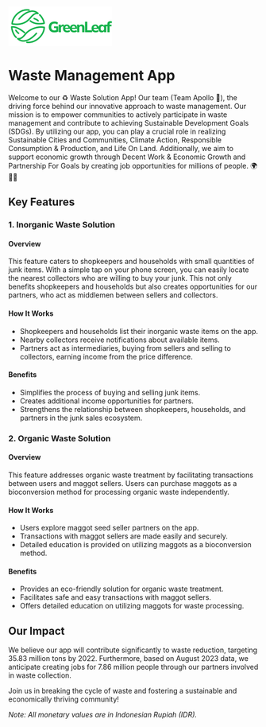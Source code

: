 ![Logo](https://github.com/fairuztsn/greenleaf/blob/main/assets/img/greenleaf_logo_2.png) 
# Waste Management App

Welcome to our ♻️ Waste Solution App! Our team (Team Apollo 🚀), the driving force behind our innovative approach to waste management. Our mission is to empower communities to actively participate in waste management and contribute to achieving Sustainable Development Goals (SDGs). By utilizing our app, you can play a crucial role in realizing Sustainable Cities and Communities, Climate Action, Responsible Consumption & Production, and Life On Land. Additionally, we aim to support economic growth through Decent Work & Economic Growth and Partnership For Goals by creating job opportunities for millions of people. 🌍🌱💼

## Key Features

### 1. Inorganic Waste Solution

#### Overview
This feature caters to shopkeepers and households with small quantities of junk items. With a simple tap on your phone screen, you can easily locate the nearest collectors who are willing to buy your junk. This not only benefits shopkeepers and households but also creates opportunities for our partners, who act as middlemen between sellers and collectors.

#### How It Works
- Shopkeepers and households list their inorganic waste items on the app.
- Nearby collectors receive notifications about available items.
- Partners act as intermediaries, buying from sellers and selling to collectors, earning income from the price difference.

#### Benefits
- Simplifies the process of buying and selling junk items.
- Creates additional income opportunities for partners.
- Strengthens the relationship between shopkeepers, households, and partners in the junk sales ecosystem.

### 2. Organic Waste Solution

#### Overview
This feature addresses organic waste treatment by facilitating transactions between users and maggot sellers. Users can purchase maggots as a bioconversion method for processing organic waste independently.

#### How It Works
- Users explore maggot seed seller partners on the app.
- Transactions with maggot sellers are made easily and securely.
- Detailed education is provided on utilizing maggots as a bioconversion method.

#### Benefits
- Provides an eco-friendly solution for organic waste treatment.
- Facilitates safe and easy transactions with maggot sellers.
- Offers detailed education on utilizing maggots for waste processing.

## Our Impact

We believe our app will contribute significantly to waste reduction, targeting 35.83 million tons by 2022. Furthermore, based on August 2023 data, we anticipate creating jobs for 7.86 million people through our partners involved in waste collection.

Join us in breaking the cycle of waste and fostering a sustainable and economically thriving community!

*Note: All monetary values are in Indonesian Rupiah (IDR).*
